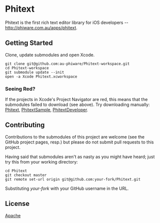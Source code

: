 Phitext
=======

Phitext is the first rich text editor library for iOS developers -- http://phiware.com.au/apps/phitext.

Getting Started
---------------

Clone, update submodules and open Xcode.

    git clone git@github.com:au-phiware/Phitext-workspace.git
    cd Phitext-workspace
    git submodule update --init
    open -a Xcode Phitext.xcworkspace

### Seeing Red?

If the projects in Xcode's Project Navigator are red, this means that the submodules failed to download (see above). Try downloading manually: [Phitext](https://github.com/au-phiware/Phitext), [PhitextSample](https://github.com/au-phiware/PhitextSampler), [PhitextDeveloper](https://github.com/au-phiware/PhitextDeveloper).

Contributing
------------

Contributions to the submodules of this project are welcome (see the GitHub project pages, resp.) but please do not submit pull requests to this project.

Having said that submodules aren't as nasty as you might have heard; just try this from your working directory:

    cd Phitext
    git checkout master
    git remote set-url origin git@github.com:your-fork/Phitext.git

Substituting *your-fork* with your GitHub username in the URL. 

License
-------

[Apache](NOTICE)
